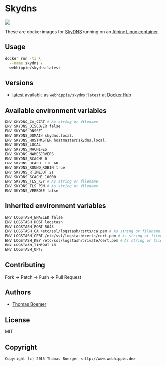 # Skydns

[![](https://badge.imagelayers.io/webhippie/skydns:latest.svg)](https://imagelayers.io/?images=webhippie/skydns:latest 'Get your own badge on imagelayers.io')

These are docker images for [SkyDNS](https://github.com/skynetservices/skydns) running on an
[Alpine Linux container](https://registry.hub.docker.com/u/webhippie/alpine/).


## Usage

```bash
docker run -ti \
  --name skydns \
  webhippie/skydns:latest
```


## Versions

* [latest](https://github.com/dockhippie/skydns/tree/master)
  available as ```webhippie/skydns:latest``` at
  [Docker Hub](https://registry.hub.docker.com/u/webhippie/skydns/)


## Available environment variables

```bash
ENV SKYDNS_CA_CERT # As string or filename
ENV SKYDNS_DISCOVER false
ENV SKYDNS_DNSSEC
ENV SKYDNS_DOMAIN skydns.local.
ENV SKYDNS_HOSTMASTER hostmaster@skydns.local.
ENV SKYDNS_LOCAL
ENV SKYDNS_MACHINES
ENV SKYDNS_NAMESERVERS
ENV SKYDNS_RCACHE 0
ENV SKYDNS_RCACHE_TTL 60
ENV SKYDNS_ROUND_ROBIN true
ENV SKYDNS_RTIMEOUT 2s
ENV SKYDNS_SCACHE 10000
ENV SKYDNS_TLS_KEY # As string or filename
ENV SKYDNS_TLS_PEM # As string or filename
ENV SKYDNS_VERBOSE false
```


## Inherited environment variables

```bash
ENV LOGSTASH_ENABLED false
ENV LOGSTASH_HOST logstash
ENV LOGSTASH_PORT 5043
ENV LOGSTASH_CA /etc/ssl/logstash/certs/ca.pem # As string or filename
ENV LOGSTASH_CERT /etc/ssl/logstash/certs/cert.pem # As string or filename
ENV LOGSTASH_KEY /etc/ssl/logstash/private/cert.pem # As string or filename
ENV LOGSTASH_TIMEOUT 15
ENV LOGSTASH_OPTS
```


## Contributing

Fork -> Patch -> Push -> Pull Request


## Authors

* [Thomas Boerger](https://github.com/tboerger)


## License

MIT


## Copyright

```
Copyright (c) 2015 Thomas Boerger <http://www.webhippie.de>
```
